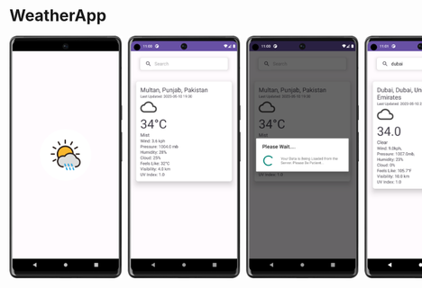 # WeatherApp
<div style="display: flex;">
  <img src="https://github.com/KhubaibKhan4/WeatherApp/blob/master/Screenshot_20230510_230006.png" alt="Image 1" style="width: 200px; height: auto; margin-right: 10px;">
  <img src="https://github.com/KhubaibKhan4/WeatherApp/blob/master/Screenshot_20230510_230014.png" alt="Image 2" style="width: 200px; height: auto; margin-right: 10px;">
  <img src="https://github.com/KhubaibKhan4/WeatherApp/blob/master/Screenshot_20230510_230044.png" alt="Image 3" style="width: 200px; height: auto; margin-right: 10px;">
  <img src="https://github.com/KhubaibKhan4/WeatherApp/blob/master/Screenshot_20230510_230102.png" alt="Image 4" style="width: 200px; height: auto;">
</div>
